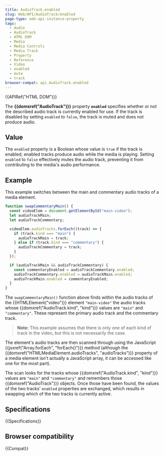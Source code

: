 ```yaml
---
title: AudioTrack.enabled
slug: Web/API/AudioTrack/enabled
page-type: web-api-instance-property
tags:
  - Audio
  - AudioTrack
  - HTML DOM
  - Media
  - Media Controls
  - Media Track
  - Property
  - Reference
  - Video
  - enabled
  - mute
  - track
browser-compat: api.AudioTrack.enabled
---
```

{{APIRef("HTML DOM")}}

The **{{domxref("AudioTrack")}}** property
**`enabled`** specifies whether or not the described audio
track is currently enabled for use. If the track is disabled by setting
`enabled` to `false`, the track is muted and does not produce
audio.

## Value

The `enabled` property is a Boolean whose value is `true` if the
track is enabled; enabled tracks produce audio while the media is playing. Setting
`enabled` to `false` effectively mutes the audio track, preventing
it from contributing to the media's audio performance.

## Example

This example switches between the main and commentary audio tracks of a media element.

```js
function swapCommentaryMain() {
  const videoElem = document.getElementById("main-video");
  let audioTrackMain;
  let audioTrackCommentary;

  videoElem.audioTracks.forEach((track) => {
    if (track.kind === "main") {
      audioTrackMain = track;
    } else if (track.kind === "commentary") {
      audioTrackCommentary = track;
    }
  });

  if (audioTrackMain && audioTrackCommentary) {
    const commentaryEnabled = audioTrackCommentary.enabled;
    audioTrackCommentary.enabled = audioTrackMain.enabled;
    audioTrackMain.enabled = commentaryEnabled;
  }
}
```

The `swapCommentaryMain()` function above finds within the audio tracks of
the {{HTMLElement("video")}} element `"main-video"` the audio tracks whose
{{domxref("AudioTrack.kind", "kind")}} values are `"main"` and
`"commentary"`. These represent the primary audio track and the commentary
track.

> **Note:** This example assumes that there is only one of each kind of
> track in the video, but this is not necessarily the case.

The element's audio tracks are then scanned through using the JavaScript
{{jsxref("Array.forEach", "forEach()")}} method (although the
{{domxref("HTMLMediaElement.audioTracks", "audioTracks")}} property of a media element
isn't actually a JavaScript array, it can be accessed like one for the most part).

The scan looks for the tracks whose {{domxref("AudioTrack.kind", "kind")}} values are
`"main"` and `"commentary"` and remembers those
{{domxref("AudioTrack")}} objects. Once those have been found, the values of the two
tracks' `enabled` properties are exchanged, which results in swapping which
of the two tracks is currently active.

## Specifications

{{Specifications}}

## Browser compatibility

{{Compat}}
